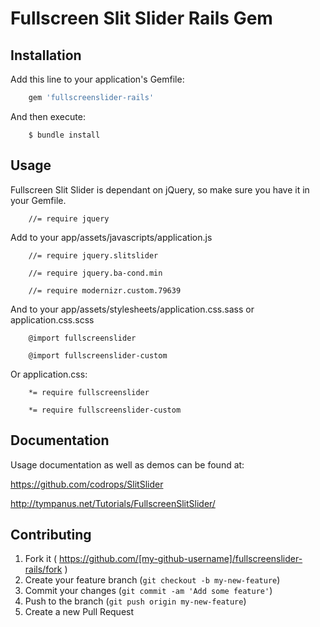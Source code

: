 # Fullscreen Slit Slider Rails Gem

## Installation

Add this line to your application's Gemfile:

```ruby
    gem 'fullscreenslider-rails'
```

And then execute:
```
    $ bundle install
```

## Usage

Fullscreen Slit Slider is dependant on jQuery, so make sure you have it in your Gemfile.

```
    //= require jquery
```

Add to your app/assets/javascripts/application.js

```
    //= require jquery.slitslider
    
    //= require jquery.ba-cond.min
    
    //= require modernizr.custom.79639
```


And to your app/assets/stylesheets/application.css.sass or application.css.scss


```
    @import fullscreenslider
    
    @import fullscreenslider-custom
```

Or application.css:

```
    *= require fullscreenslider
    
    *= require fullscreenslider-custom
```

## Documentation

Usage documentation as well as demos can be found at:

https://github.com/codrops/SlitSlider

http://tympanus.net/Tutorials/FullscreenSlitSlider/


## Contributing

1. Fork it ( https://github.com/[my-github-username]/fullscreenslider-rails/fork )
2. Create your feature branch (`git checkout -b my-new-feature`)
3. Commit your changes (`git commit -am 'Add some feature'`)
4. Push to the branch (`git push origin my-new-feature`)
5. Create a new Pull Request

